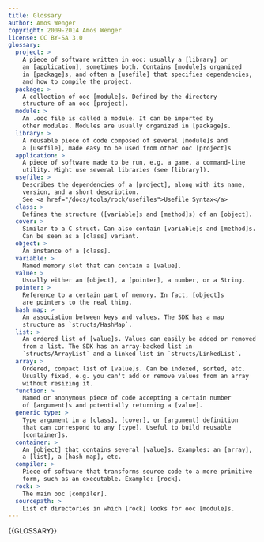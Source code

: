 ```yaml
---
title: Glossary
author: Amos Wenger
copyright: 2009-2014 Amos Wenger
license: CC BY-SA 3.0
glossary:
  project: >
    A piece of software written in ooc: usually a [library] or
    an [application], sometimes both. Contains [module]s organized
    in [package]s, and often a [usefile] that specifies dependencies,
    and how to compile the project.
  package: >
    A collection of ooc [module]s. Defined by the directory
    structure of an ooc [project].
  module: >
    An .ooc file is called a module. It can be imported by
    other modules. Modules are usually organized in [package]s.
  library: >
    A reusable piece of code composed of several [module]s and
    a [usefile], made easy to be used from other ooc [project]s
  application: >
    A piece of software made to be run, e.g. a game, a command-line
    utility. Might use several libraries (see [library]).
  usefile: >
    Describes the dependencies of a [project], along with its name,
    version, and a short description.
    See <a href="/docs/tools/rock/usefiles">Usefile Syntax</a>
  class: >
    Defines the structure ([variable]s and [method]s) of an [object].
  cover: >
    Similar to a C struct. Can also contain [variable]s and [method]s.
    Can be seen as a [class] variant.
  object: >
    An instance of a [class].
  variable: >
    Named memory slot that can contain a [value].
  value: >
    Usually either an [object], a [pointer], a number, or a String.
  pointer: >
    Reference to a certain part of memory. In fact, [object]s
    are pointers to the real thing.
  hash map: >
    An association between keys and values. The SDK has a map
    structure as `structs/HashMap`.
  list: >
    An ordered list of [value]s. Values can easily be added or removed
    from a list. The SDK has an array-backed list in
    `structs/ArrayList` and a linked list in `structs/LinkedList`.
  array: >
    Ordered, compact list of [value]s. Can be indexed, sorted, etc.
    Usually fixed, e.g. you can't add or remove values from an array
    without resizing it.
  function: >
    Named or anonymous piece of code accepting a certain number
    of [argument]s and potentially returning a [value].
  generic type: >
    Type argument in a [class], [cover], or [argument] definition
    that can correspond to any [type]. Useful to build reusable
    [container]s.
  container: >
    An [object] that contains several [value]s. Examples: an [array],
    a [list], a [hash map], etc.
  compiler: >
    Piece of software that transforms source code to a more primitive
    form, such as an executable. Example: [rock].
  rock: >
    The main ooc [compiler].
  sourcepath: >
    List of directories in which [rock] looks for ooc [module]s.
---
```


{{GLOSSARY}}
